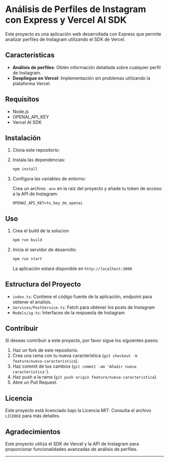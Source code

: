 # Análisis de Perfiles de Instagram con Express y Vercel AI SDK

Este proyecto es una aplicación web desarrollada con Express que permite analizar perfiles de Instagram utilizando el SDK de Vercel.

## Características

- **Análisis de perfiles**: Obtén información detallada sobre cualquier perfil de Instagram.
- **Despliegue en Vercel**: Implementación sin problemas utilizando la plataforma Vercel.

## Requisitos

- Node.js
- OPENAI_API_KEY
- Vercel AI SDK

## Instalación

1. Clona este repositorio:

2. Instala las dependencias:

    ```bash
    npm install
    ```

3. Configura las variables de entorno:

    Crea un archivo `.env` en la raíz del proyecto y añade tu token de acceso a la API de Instagram:

    ```env
    OPENAI_API_KEY=tu_key_de_openai
    ```

## Uso

1. Crea el build de la solucion

    ```bash
    npm run build
    ```

2. Inicia el servidor de desarrollo:

    ```bash
    npm run start
    ```

    La aplicación estará disponible en `http://localhost:3000`.


## Estructura del Proyecto

- `index.ts`: Contiene el código fuente de la aplicación, endpoint para obtener el analisis.
- `Services/PostService.ts`: Fetch para obtener los posts de Instagram
- `Models/ig.ts`: Interfaces de la respuesta de Instagram

## Contribuir

Si deseas contribuir a este proyecto, por favor sigue los siguientes pasos:

1. Haz un fork de este repositorio.
2. Crea una rama con tu nueva característica (`git checkout -b feature/nueva-caracteristica`).
3. Haz commit de tus cambios (`git commit -am 'Añadir nueva característica'`).
4. Haz push a la rama (`git push origin feature/nueva-caracteristica`).
5. Abre un Pull Request.

## Licencia

Este proyecto está licenciado bajo la Licencia MIT. Consulta el archivo `LICENSE` para más detalles.

## Agradecimientos

Este proyecto utiliza el SDK de Vercel y la API de Instagram para proporcionar funcionalidades avanzadas de análisis de perfiles.

---

